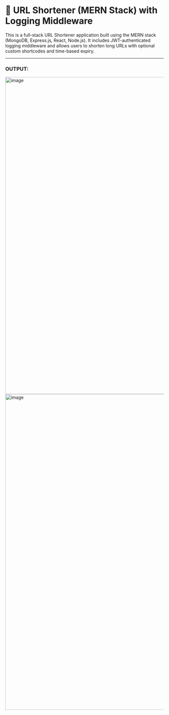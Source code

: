 # 🔗 URL Shortener (MERN Stack) with Logging Middleware

This is a full-stack URL Shortener application built using the MERN stack (MongoDB, Express.js, React, Node.js). It includes JWT-authenticated logging middleware and allows users to shorten long URLs with optional custom shortcodes and time-based expiry.

---
### OUTPUT:
<img width="1919" height="1006" alt="image" src="https://github.com/user-attachments/assets/a82f8bd1-c35a-4612-8a52-1480ee2184fa" />
<img width="1919" height="1002" alt="image" src="https://github.com/user-attachments/assets/42bc7725-496a-449b-94c3-ac79d7b8c2a0" />

